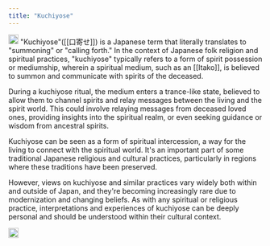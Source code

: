 ```yaml
---
title: "Kuchiyose"
---
```


<img src='https://scrapbox.io/api/pages/nishio/gpt/icon' alt='gpt.icon' height="19.5"/> "Kuchiyose"([[口寄せ]]) is a Japanese term that literally translates to "summoning" or "calling forth." In the context of Japanese folk religion and spiritual practices, "kuchiyose" typically refers to a form of spirit possession or mediumship, wherein a spiritual medium, such as an [[Itako]], is believed to summon and communicate with spirits of the deceased.

During a kuchiyose ritual, the medium enters a trance-like state, believed to allow them to channel spirits and relay messages between the living and the spirit world. This could involve relaying messages from deceased loved ones, providing insights into the spiritual realm, or even seeking guidance or wisdom from ancestral spirits.

Kuchiyose can be seen as a form of spiritual intercession, a way for the living to connect with the spiritual world. It's an important part of some traditional Japanese religious and cultural practices, particularly in regions where these traditions have been preserved.

However, views on kuchiyose and similar practices vary widely both within and outside of Japan, and they're becoming increasingly rare due to modernization and changing beliefs. As with any spiritual or religious practice, interpretations and experiences of kuchiyose can be deeply personal and should be understood within their cultural context.

<img src='https://scrapbox.io/api/pages/nishio/en/icon' alt='en.icon' height="19.5"/>
